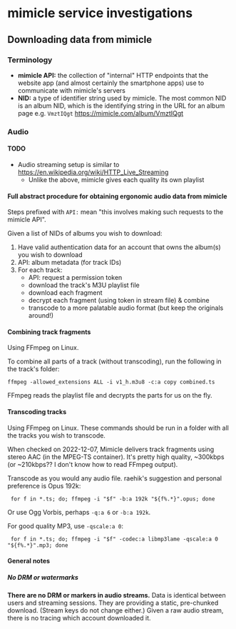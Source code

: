 # mimicle service investigations
## Downloading data from mimicle
### Terminology
  * **mimicle API:** the collection of "internal" HTTP endpoints that the
    website app (and almost certainly the smartphone apps) use to communicate
    with mimicle's servers
  * **NID:** a type of identifier string used by mimicle. The most common NID is
    an album NID, which is the identifying string in the URL for an album page
    e.g. `VmztIQgt` https://mimicle.com/album/VmztIQgt

### Audio
#### TODO
  * Audio streaming setup is similar to
    https://en.wikipedia.org/wiki/HTTP_Live_Streaming
    * Unlike the above, mimicle gives each quality its own playlist

#### Full abstract procedure for obtaining ergonomic audio data from mimicle
Steps prefixed with `API:` mean "this involves making such requests to the
mimicle API".

Given a list of NIDs of albums you wish to download:

  1. Have valid authentication data for an account that owns the album(s) you
     wish to download
  2. API: album metadata (for track IDs)
  3. For each track:
     * API: request a permission token
     * download the track's M3U playlist file
     * download each fragment
     * decrypt each fragment (using token in stream file) & combine
     * transcode to a more palatable audio format (but keep the originals
       around!)

#### Combining track fragments
Using FFmpeg on Linux.

To combine all parts of a track (without transcoding), run the following in the
track's folder:

    ffmpeg -allowed_extensions ALL -i v1_h.m3u8 -c:a copy combined.ts

FFmpeg reads the playlist file and decrypts the parts for us on the fly.

#### Transcoding tracks
Using FFmpeg on Linux. These commands should be run in a folder with all the
tracks you wish to transcode.

When checked on 2022-12-07, Mimicle delivers track fragments using stereo AAC
(in the MPEG-TS container). It's pretty high quality, ~300kbps (or ~210kbps?? I
don't know how to read FFmpeg output).

Transcode as you would any audio file. raehik's suggestion and personal
preference is Opus 192k:

     for f in *.ts; do; ffmpeg -i "$f" -b:a 192k "${f%.*}".opus; done

Or use Ogg Vorbis, perhaps `-q:a 6` or `-b:a 192k`.

For good quality MP3, use `-qscale:a 0`:

     for f in *.ts; do; ffmpeg -i "$f" -codec:a libmp3lame -qscale:a 0 "${f%.*}".mp3; done

#### General notes
##### No DRM or watermarks
**There are no DRM or markers in audio streams.** Data is identical between
users and streaming sessions. They are providing a static, pre-chunked download.
(Stream keys do not change either.) Given a raw audio stream, there is no
tracing which account downloaded it.
